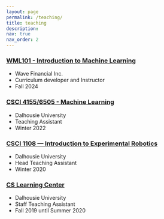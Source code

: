 ```yaml
---
layout: page
permalink: /teaching/
title: teaching
description: 
nav: true
nav_order: 2
---
```


### [WML101 - Introduction to Machine Learning](https://mgheibi-wavefin.github.io/wml101-fa24/)
* Wave Financial Inc.
* Curriculum developer and Instructor 
* Fall 2024


### [CSCI 4155/6505 - Machine Learning](https://academiccalendar.dal.ca/Catalog/ViewCatalog.aspx?pageid=viewcatalog&entitytype=CID&entitycode=CSCI+6505)
* Dalhousie University
* Teaching Assistant
* Winter 2022

### [CSCI 1108 — Introduction to Experimental Robotics](https://web.cs.dal.ca/~csci1108/202020/)
* Dalhousie University
* Head Teaching Assistant
* Winter 2020

### [CS Learning Center](https://www.dal.ca/faculty/computerscience/about/student_life/learningcentre.html)
* Dalhousie University
* Staff Teaching Assistant
* Fall 2019 until Summer 2020
